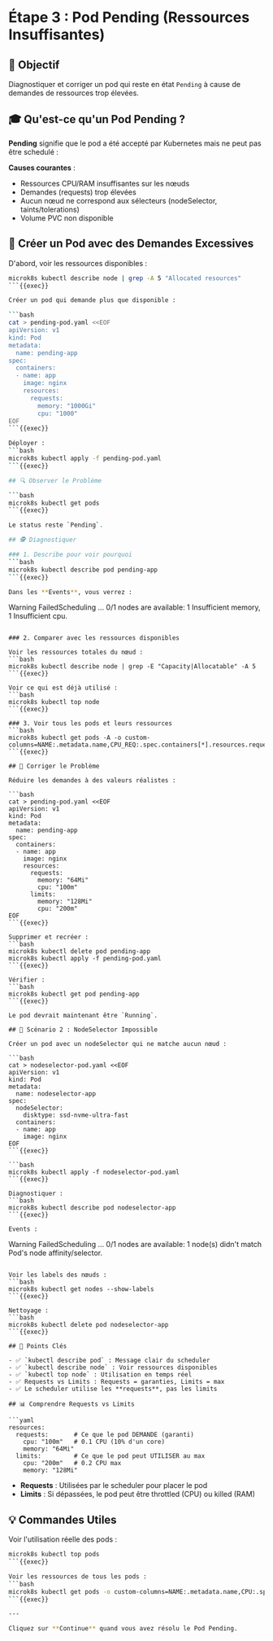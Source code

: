 # Étape 3 : Pod Pending (Ressources Insuffisantes)

## 📝 Objectif

Diagnostiquer et corriger un pod qui reste en état `Pending` à cause de demandes de ressources trop élevées.

## 🎓 Qu'est-ce qu'un Pod Pending ?

**Pending** signifie que le pod a été accepté par Kubernetes mais ne peut pas être schedulé :

**Causes courantes** :
- Ressources CPU/RAM insuffisantes sur les nœuds
- Demandes (requests) trop élevées
- Aucun nœud ne correspond aux sélecteurs (nodeSelector, taints/tolerations)
- Volume PVC non disponible

## 📄 Créer un Pod avec des Demandes Excessives

D'abord, voir les ressources disponibles :
```bash
microk8s kubectl describe node | grep -A 5 "Allocated resources"
```{{exec}}

Créer un pod qui demande plus que disponible :

```bash
cat > pending-pod.yaml <<EOF
apiVersion: v1
kind: Pod
metadata:
  name: pending-app
spec:
  containers:
  - name: app
    image: nginx
    resources:
      requests:
        memory: "1000Gi"
        cpu: "1000"
EOF
```{{exec}}

Déployer :
```bash
microk8s kubectl apply -f pending-pod.yaml
```{{exec}}

## 🔍 Observer le Problème

```bash
microk8s kubectl get pods
```{{exec}}

Le status reste `Pending`.

## 🕵️ Diagnostiquer

### 1. Describe pour voir pourquoi
```bash
microk8s kubectl describe pod pending-app
```{{exec}}

Dans les **Events**, vous verrez :
```
Warning  FailedScheduling  ... 0/1 nodes are available:
1 Insufficient memory, 1 Insufficient cpu.
```

### 2. Comparer avec les ressources disponibles

Voir les ressources totales du nœud :
```bash
microk8s kubectl describe node | grep -E "Capacity|Allocatable" -A 5
```{{exec}}

Voir ce qui est déjà utilisé :
```bash
microk8s kubectl top node
```{{exec}}

### 3. Voir tous les pods et leurs ressources
```bash
microk8s kubectl get pods -A -o custom-columns=NAME:.metadata.name,CPU_REQ:.spec.containers[*].resources.requests.cpu,MEM_REQ:.spec.containers[*].resources.requests.memory
```{{exec}}

## 🔧 Corriger le Problème

Réduire les demandes à des valeurs réalistes :

```bash
cat > pending-pod.yaml <<EOF
apiVersion: v1
kind: Pod
metadata:
  name: pending-app
spec:
  containers:
  - name: app
    image: nginx
    resources:
      requests:
        memory: "64Mi"
        cpu: "100m"
      limits:
        memory: "128Mi"
        cpu: "200m"
EOF
```{{exec}}

Supprimer et recréer :
```bash
microk8s kubectl delete pod pending-app
microk8s kubectl apply -f pending-pod.yaml
```{{exec}}

Vérifier :
```bash
microk8s kubectl get pod pending-app
```{{exec}}

Le pod devrait maintenant être `Running`.

## 🧪 Scénario 2 : NodeSelector Impossible

Créer un pod avec un nodeSelector qui ne matche aucun nœud :

```bash
cat > nodeselector-pod.yaml <<EOF
apiVersion: v1
kind: Pod
metadata:
  name: nodeselector-app
spec:
  nodeSelector:
    disktype: ssd-nvme-ultra-fast
  containers:
  - name: app
    image: nginx
EOF
```{{exec}}

```bash
microk8s kubectl apply -f nodeselector-pod.yaml
```{{exec}}

Diagnostiquer :
```bash
microk8s kubectl describe pod nodeselector-app
```{{exec}}

Events :
```
Warning  FailedScheduling  ... 0/1 nodes are available:
1 node(s) didn't match Pod's node affinity/selector.
```

Voir les labels des nœuds :
```bash
microk8s kubectl get nodes --show-labels
```{{exec}}

Nettoyage :
```bash
microk8s kubectl delete pod nodeselector-app
```{{exec}}

## 🎯 Points Clés

- ✅ `kubectl describe pod` : Message clair du scheduler
- ✅ `kubectl describe node` : Voir ressources disponibles
- ✅ `kubectl top node` : Utilisation en temps réel
- ✅ Requests vs Limits : Requests = garanties, Limits = max
- ✅ Le scheduler utilise les **requests**, pas les limits

## 📊 Comprendre Requests vs Limits

```yaml
resources:
  requests:       # Ce que le pod DEMANDE (garanti)
    cpu: "100m"   # 0.1 CPU (10% d'un core)
    memory: "64Mi"
  limits:         # Ce que le pod peut UTILISER au max
    cpu: "200m"   # 0.2 CPU max
    memory: "128Mi"
```

- **Requests** : Utilisées par le scheduler pour placer le pod
- **Limits** : Si dépassées, le pod peut être throttled (CPU) ou killed (RAM)

## 💡 Commandes Utiles

Voir l'utilisation réelle des pods :
```bash
microk8s kubectl top pods
```{{exec}}

Voir les ressources de tous les pods :
```bash
microk8s kubectl get pods -o custom-columns=NAME:.metadata.name,CPU:.spec.containers[0].resources.requests.cpu,MEM:.spec.containers[0].resources.requests.memory
```{{exec}}

---

Cliquez sur **Continue** quand vous avez résolu le Pod Pending.

